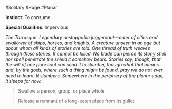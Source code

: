#Solitary #Huge #Planar

**Instinct**: To consume

**Special Qualities**: Impervious

*The Tarrasque. Legendary unstoppable juggernaut—eater of cities and swallower of ships, horses, and knights. A creature unseen in an age but about whom all kinds of stories are told. One thread of truth weaves through these stories. It cannot be killed. No blade can pierce its stony shell nor spell penetrate the shield it somehow bears. Stories say, though, that the will of one pure soul can send it to slumber, though what that means and, by the gods, where such a thing might be found, pray we do not ever need to learn. It slumbers. Somewhere in the periphery of the planar edge, it sleeps for now.*

>Swallow a person, group, or place whole

>Release a remnant of a long-eaten place from its gullet